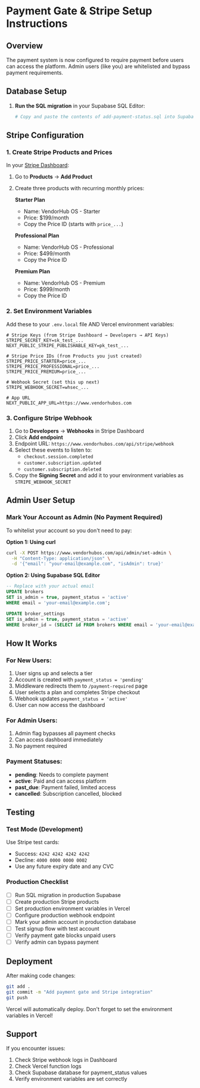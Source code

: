 # Payment Gate & Stripe Setup Instructions

## Overview
The payment system is now configured to require payment before users can access the platform. Admin users (like you) are whitelisted and bypass payment requirements.

## Database Setup

1. **Run the SQL migration** in your Supabase SQL Editor:
   ```bash
   # Copy and paste the contents of add-payment-status.sql into Supabase SQL Editor
   ```

## Stripe Configuration

### 1. Create Stripe Products and Prices

In your [Stripe Dashboard](https://dashboard.stripe.com):

1. Go to **Products** → **Add Product**
2. Create three products with recurring monthly prices:

   **Starter Plan**
   - Name: VendorHub OS - Starter
   - Price: $199/month
   - Copy the Price ID (starts with `price_...`)

   **Professional Plan**
   - Name: VendorHub OS - Professional
   - Price: $499/month
   - Copy the Price ID

   **Premium Plan**
   - Name: VendorHub OS - Premium
   - Price: $999/month
   - Copy the Price ID

### 2. Set Environment Variables

Add these to your `.env.local` file AND Vercel environment variables:

```env
# Stripe Keys (from Stripe Dashboard → Developers → API Keys)
STRIPE_SECRET_KEY=sk_test_...
NEXT_PUBLIC_STRIPE_PUBLISHABLE_KEY=pk_test_...

# Stripe Price IDs (from Products you just created)
STRIPE_PRICE_STARTER=price_...
STRIPE_PRICE_PROFESSIONAL=price_...
STRIPE_PRICE_PREMIUM=price_...

# Webhook Secret (set this up next)
STRIPE_WEBHOOK_SECRET=whsec_...

# App URL
NEXT_PUBLIC_APP_URL=https://www.vendorhubos.com
```

### 3. Configure Stripe Webhook

1. Go to **Developers** → **Webhooks** in Stripe Dashboard
2. Click **Add endpoint**
3. Endpoint URL: `https://www.vendorhubos.com/api/stripe/webhook`
4. Select these events to listen to:
   - `checkout.session.completed`
   - `customer.subscription.updated`
   - `customer.subscription.deleted`
5. Copy the **Signing Secret** and add it to your environment variables as `STRIPE_WEBHOOK_SECRET`

## Admin User Setup

### Mark Your Account as Admin (No Payment Required)

To whitelist your account so you don't need to pay:

**Option 1: Using curl**
```bash
curl -X POST https://www.vendorhubos.com/api/admin/set-admin \
  -H "Content-Type: application/json" \
  -d '{"email": "your-email@example.com", "isAdmin": true}'
```

**Option 2: Using Supabase SQL Editor**
```sql
-- Replace with your actual email
UPDATE brokers
SET is_admin = true, payment_status = 'active'
WHERE email = 'your-email@example.com';

UPDATE broker_settings
SET is_admin = true, payment_status = 'active'
WHERE broker_id = (SELECT id FROM brokers WHERE email = 'your-email@example.com');
```

## How It Works

### For New Users:
1. User signs up and selects a tier
2. Account is created with `payment_status = 'pending'`
3. Middleware redirects them to `/payment-required` page
4. User selects a plan and completes Stripe checkout
5. Webhook updates `payment_status = 'active'`
6. User can now access the dashboard

### For Admin Users:
1. Admin flag bypasses all payment checks
2. Can access dashboard immediately
3. No payment required

### Payment Statuses:
- **pending**: Needs to complete payment
- **active**: Paid and can access platform
- **past_due**: Payment failed, limited access
- **cancelled**: Subscription cancelled, blocked

## Testing

### Test Mode (Development)
Use Stripe test cards:
- Success: `4242 4242 4242 4242`
- Decline: `4000 0000 0000 0002`
- Use any future expiry date and any CVC

### Production Checklist
- [ ] Run SQL migration in production Supabase
- [ ] Create production Stripe products
- [ ] Set production environment variables in Vercel
- [ ] Configure production webhook endpoint
- [ ] Mark your admin account in production database
- [ ] Test signup flow with test account
- [ ] Verify payment gate blocks unpaid users
- [ ] Verify admin can bypass payment

## Deployment

After making code changes:
```bash
git add .
git commit -m "Add payment gate and Stripe integration"
git push
```

Vercel will automatically deploy. Don't forget to set the environment variables in Vercel!

## Support

If you encounter issues:
1. Check Stripe webhook logs in Dashboard
2. Check Vercel function logs
3. Check Supabase database for payment_status values
4. Verify environment variables are set correctly

